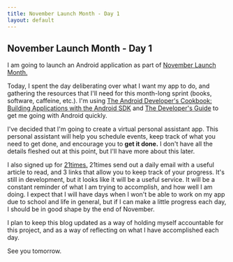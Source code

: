 ```yaml
---
title: November Launch Month - Day 1
layout: default
---
```


## November Launch Month - Day 1

I am going to launch an Android application as part of [November Launch Month.](http://news.ycombinator.com/item?id=1773398 "November Launch Month")

Today, I spent the day deliberating over what I want my app to do, and gathering the resources that I'll need for this month-long sprint (books, software, caffeine, etc.). I'm using [The Android Developer's Cookbook: Building Applications with the Android SDK](http://www.amazon.com/Android-Developers-Cookbook-Building-Applications/dp/0321741234 "The Android Developer's Cookbook: Building Applications with the Android SDK") and [The Developer's Guide](http://developer.android.com/guide/index.html "The Developer's Guide") to get me going with Android quickly.

I've decided that I'm going to create a virtual personal assistant app. This personal assistant will help you schedule events, keep track of what you need to get done, and encourage you to **get it done.**  I don't have all the details fleshed out at this point, but I'll have more about this later.

I also signed up for [21times.](http://hn.21times.org) 21times send out a daily email with a useful article to read, and 3 links that allow you to keep track of your progress. It's still in development, but it looks like it will be a useful service. It will be a constant reminder of what I am trying to accomplish, and how well I am doing. I expect that I will have days when I won't be able to work on my app due to school and life in general, but if I can make a little progress each day, I should be in good shape by the end of November.

I plan to keep this blog updated as a way of holding myself accountable for this project, and as a way of reflecting on what I have accomplished each day.

See you tomorrow.

